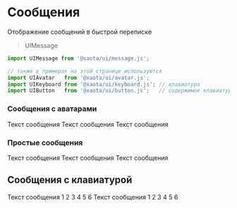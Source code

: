 # Сообщения
Отображение сообщений в быстрой переписке

> UIMessage

```javascript
import UIMessage from '@xaota/ui/message.js';

// также в примерах на этой странице используются
import UIAvatar   from '@xaota/ui/avatar.js';
import UIKeyboard from '@xaota/ui/keyboard.js'; // клавиатура
import UIButton   from '@xaota/ui/button.js';   // содержимое клавиатуры
```

### Сообщения с аватарами
<ui-html>
  <ui-message left>
    <ui-avatar slot="avatar" src="./content/avatar/avatar-6.jpg"></ui-avatar>
    Текст сообщения
  </ui-message>
  <ui-message>
    <ui-avatar slot="avatar" src="./content/avatar/avatar-6.jpg"></ui-avatar>
    Текст сообщения
  </ui-message>
  <ui-message right>
    <ui-avatar slot="avatar" src="./content/avatar/avatar-7.jpg"></ui-avatar>
    Текст сообщения
  </ui-message>
</ui-html>

### Простые сообщения
<ui-html>
  <ui-message left>Текст сообщения</ui-message>
  <ui-message>Текст сообщения</ui-message>
  <ui-message right>Текст сообщения</ui-message>
</ui-html>

## Сообщения с клавиатурой
<ui-html>
  <ui-message left>
    <ui-avatar slot="avatar" src="./content/avatar/avatar-6.jpg"></ui-avatar>
    Текст сообщения
    <ui-keyboard slot="markup">
      <ui-button>1</ui-button>
      <ui-button>2</ui-button>
      <ui-button>3</ui-button>
    </ui-keyboard>
    <ui-keyboard slot="markup">
      <ui-button>4</ui-button>
      <ui-button>5</ui-button>
    </ui-keyboard>
    <ui-keyboard slot="markup">
      <ui-button>6</ui-button>
    </ui-keyboard>
  </ui-message>
  <ui-message right>
    <ui-avatar slot="avatar" src="./content/avatar/avatar-6.jpg"></ui-avatar>
    Текст сообщения
    <ui-keyboard slot="markup">
      <ui-button>1</ui-button>
      <ui-button>2</ui-button>
      <ui-button>3</ui-button>
    </ui-keyboard>
    <ui-keyboard slot="markup">
      <ui-button>4</ui-button>
      <ui-button>5</ui-button>
    </ui-keyboard>
    <ui-keyboard slot="markup">
      <ui-button>6</ui-button>
    </ui-keyboard>
  </ui-message>
</ui-html>
